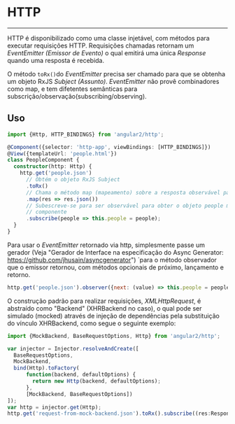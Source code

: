 # HTTP
-----------------------------------

HTTP é disponibilizado como uma classe injetável, com métodos para executar requisições HTTP. Requisições chamadas retornam um *EventEmitter (Emissor de Evento)* o qual emitirá uma única *Response* quando uma resposta é recebida. 

O método `toRx()`do *EventEmitter* precisa ser chamado para que se obtenha um objeto RxJS *Subject (Assunto)*. *EventEmitter* não provê combinadores como map, e tem difetentes semânticas para subscrição/observação(subscribing/observing).

## Uso

``` TypeScript
import {Http, HTTP_BINDINGS} from 'angular2/http';

@Component({selector: 'http-app', viewBindings: [HTTP_BINDINGS]})
@View({templateUrl: 'people.html'})
class PeopleComponent {
  constructor(http: Http) {
    http.get('people.json')
      // Obtém o objeto RxJS Subject
      .toRx()
      // Chama o método map (mapeamento) sobre a resposta observável para obter o objeto people (pessoas) mapeamento
      .map(res => res.json())
      // Subescreve-se para ser observável para obter o objeto people mapeado e anexá-lo ao
      // componente
      .subscribe(people => this.people = people);
  }
}
```

Para usar o *EventEmitter* retornado via http, simplesmente passe um gerador (Veja "Gerador de Interface na especificação do Async Generator: https://github.com/jhusain/asyncgenerator") ´para o método observador que o emissor retornou, com métodos opcionais de próximo, lançamento e retorno.

``` js
http.get('people.json').observer({next: (value) => this.people = people});
```

O construção padrão para realizar requisições, *XMLHttpRequest*, é abstraído como "Backend" (XHRBackend no caso), o qual pode ser simulado (mocked) através de injeção de dependências pela substituição do vínculo XHRBackend, como segue o seguinte exemplo:

``` TypeScript
import {MockBackend, BaseRequestOptions, Http} from 'angular2/http';

var injector = Injector.resolveAndCreate([
  BaseRequestOptions,
  MockBackend,
  bind(Http).toFactory(
      function(backend, defaultOptions) {
        return new Http(backend, defaultOptions);
      },
      [MockBackend, BaseRequestOptions])
]);
var http = injector.get(Http);
http.get('request-from-mock-backend.json').toRx().subscribe((res:Response) => doSomething(res));
```
